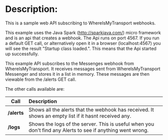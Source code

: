 # Description:

This is a sample web API subscribing to WhereIsMyTransport webhooks.

This example uses the Java Spark (http://sparkjava.com/) micro framework and is an api that creates a webhook. The Api runs on port 4567. If you run a default GET call, or alternatively open it in a browser (localhost:4567) you will see the result "Startup class loaded.". This means that the Api started up successfully.
 
This example API subscribes to the Messenges webhook from WhereIsMyTransport. It receives messages sent from WhereIsMyTransport Messenger and stores it in a list in memory. These messages are then viewable from the /alerts GET call.
 
The other calls available are:

| Call    | Description  |
| ------- | :----------- |
| <b>/alerts </b> | Shows all the alerts that the webhook has received. It shows an empty list if it hasnt received any. |
| <b>/logs </b>   | Shows the logs of the server. This is useful when you don't find any Alerts to see if anything went wrong. |
 
